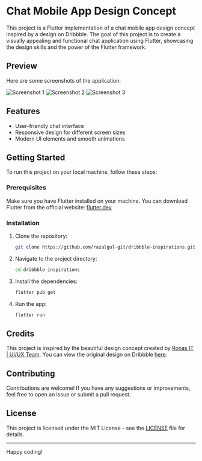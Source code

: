 # Chat Mobile App Design Concept

This project is a Flutter implementation of a chat mobile app design concept inspired by a design on Dribbble. The goal of this project is to create a visually appealing and functional chat application using Flutter, showcasing the design skills and the power of the Flutter framework.

## Preview

Here are some screenshots of the application:

![Screenshot 1](./assets/screenshots/1.png)
![Screenshot 2](./assets/screenshots/2.png)
![Screenshot 3](./assets/screenshots/3.png)

## Features

- User-friendly chat interface
- Responsive design for different screen sizes
- Modern UI elements and smooth animations

## Getting Started

To run this project on your local machine, follow these steps:

### Prerequisites

Make sure you have Flutter installed on your machine. You can download Flutter from the official website: [flutter.dev](https://flutter.dev)

### Installation

1. Clone the repository:

    ```sh
    git clone https://github.com/razalgul-git/dribbble-inspirations.git
    ```

2. Navigate to the project directory:

    ```sh
    cd dribbble-inspirations
    ```

3. Install the dependencies:

    ```sh
    flutter pub get
    ```

4. Run the app:

    ```sh
    flutter run
    ```

## Credits

This project is inspired by the beautiful design concept created by [Ronas IT | UI/UX Team](https://dribbble.com/ronasit). You can view the original design on Dribbble [here](https://dribbble.com/shots/24402486-Chat-Mobile-App-Design-Concept).

## Contributing

Contributions are welcome! If you have any suggestions or improvements, feel free to open an issue or submit a pull request.

## License

This project is licensed under the MIT License - see the [LICENSE](LICENSE) file for details.

---

Happy coding!
